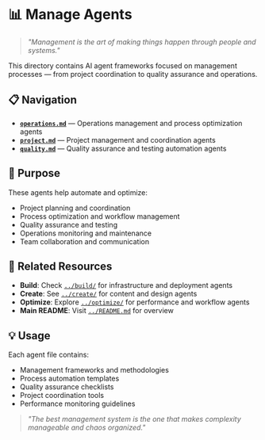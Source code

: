 # 📊 Manage Agents

> *"Management is the art of making things happen through people and systems."*

This directory contains AI agent frameworks focused on management processes — from project coordination to quality assurance and operations.

## 📋 Navigation

- **[`operations.md`](operations.md)** — Operations management and process optimization agents
- **[`project.md`](project.md)** — Project management and coordination agents
- **[`quality.md`](quality.md)** — Quality assurance and testing automation agents

## 🎯 Purpose

These agents help automate and optimize:
- Project planning and coordination
- Process optimization and workflow management
- Quality assurance and testing
- Operations monitoring and maintenance
- Team collaboration and communication

## 🔗 Related Resources

- **Build**: Check [`../build/`](../build/) for infrastructure and deployment agents
- **Create**: See [`../create/`](../create/) for content and design agents
- **Optimize**: Explore [`../optimize/`](../optimize/) for performance and workflow agents
- **Main README**: Visit [`../README.md`](../README.md) for overview

## 💡 Usage

Each agent file contains:
- Management frameworks and methodologies
- Process automation templates
- Quality assurance checklists
- Project coordination tools
- Performance monitoring guidelines

> *"The best management system is the one that makes complexity manageable and chaos organized."*
